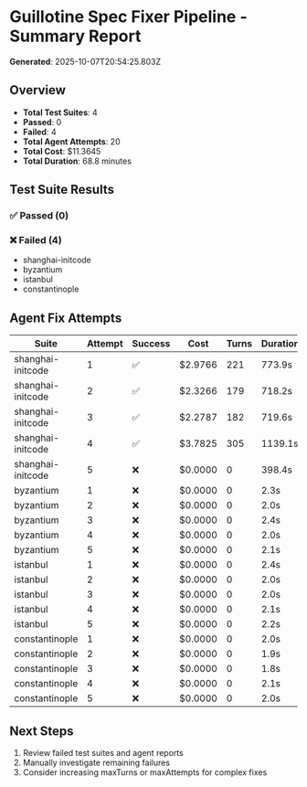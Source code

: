 # Guillotine Spec Fixer Pipeline - Summary Report

**Generated**: 2025-10-07T20:54:25.803Z

## Overview

- **Total Test Suites**: 4
- **Passed**: 0
- **Failed**: 4
- **Total Agent Attempts**: 20
- **Total Cost**: $11.3645
- **Total Duration**: 68.8 minutes

## Test Suite Results

### ✅ Passed (0)


### ❌ Failed (4)

- shanghai-initcode
- byzantium
- istanbul
- constantinople

## Agent Fix Attempts

| Suite | Attempt | Success | Cost | Turns | Duration |
|-------|---------|---------|------|-------|----------|
| shanghai-initcode | 1 | ✅ | $2.9766 | 221 | 773.9s |
| shanghai-initcode | 2 | ✅ | $2.3266 | 179 | 718.2s |
| shanghai-initcode | 3 | ✅ | $2.2787 | 182 | 719.6s |
| shanghai-initcode | 4 | ✅ | $3.7825 | 305 | 1139.1s |
| shanghai-initcode | 5 | ❌ | $0.0000 | 0 | 398.4s |
| byzantium | 1 | ❌ | $0.0000 | 0 | 2.3s |
| byzantium | 2 | ❌ | $0.0000 | 0 | 2.0s |
| byzantium | 3 | ❌ | $0.0000 | 0 | 2.4s |
| byzantium | 4 | ❌ | $0.0000 | 0 | 2.0s |
| byzantium | 5 | ❌ | $0.0000 | 0 | 2.1s |
| istanbul | 1 | ❌ | $0.0000 | 0 | 2.4s |
| istanbul | 2 | ❌ | $0.0000 | 0 | 2.0s |
| istanbul | 3 | ❌ | $0.0000 | 0 | 2.0s |
| istanbul | 4 | ❌ | $0.0000 | 0 | 2.1s |
| istanbul | 5 | ❌ | $0.0000 | 0 | 2.2s |
| constantinople | 1 | ❌ | $0.0000 | 0 | 2.0s |
| constantinople | 2 | ❌ | $0.0000 | 0 | 1.9s |
| constantinople | 3 | ❌ | $0.0000 | 0 | 1.8s |
| constantinople | 4 | ❌ | $0.0000 | 0 | 2.1s |
| constantinople | 5 | ❌ | $0.0000 | 0 | 2.0s |

## Next Steps

1. Review failed test suites and agent reports
2. Manually investigate remaining failures
3. Consider increasing maxTurns or maxAttempts for complex fixes
